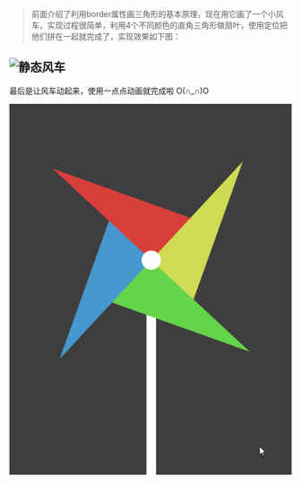 > 前面介绍了利用border属性画三角形的基本原理，现在用它画了一个小风车，实现过程很简单，利用4个不同颜色的直角三角形做扇叶，使用定位把他们拼在一起就完成了，实现效果如下图：

![静态风车](http://pic.yupoo.com/izqcool/G7QTQnxw/medish.jpg)
---
最后是让风车动起来，使用一点点动画就完成啦  O(∩_∩)O

![动态风车](https://github.com/zuoq/css-example/blob/master/css%E7%94%BB%E4%B8%89%E8%A7%92%E5%BD%A2/%E5%9F%BA%E4%BA%8E%E4%B8%89%E8%A7%92%E5%BD%A2%E7%94%BB%E5%A4%A7%E9%A3%8E%E8%BD%A6/show.gif?raw=true)